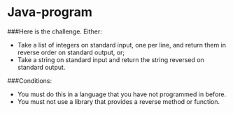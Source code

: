 # Java-program

###Here is the challenge. Either:

- Take a list of integers on standard input, one per line, and return them in reverse order on standard output, or;
- Take a string on standard input and return the string reversed on standard output.

###Conditions:

- You must do this in a language that you have not programmed in before.
- You must not use a library that provides a reverse method or function.
